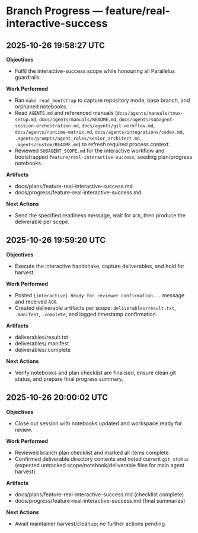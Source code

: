# Branch Progress — feature/real-interactive-success

## 2025-10-26 19:58:27 UTC
**Objectives**
- Fulfil the interactive-success scope while honouring all Parallelus guardrails.

**Work Performed**
- Ran `make read_bootstrap` to capture repository mode, base branch, and orphaned notebooks.
- Read `AGENTS.md` and referenced manuals (`docs/agents/manuals/tmux-setup.md`, `docs/agents/manuals/README.md`, `docs/agents/subagent-session-orchestration.md`, `docs/agents/git-workflow.md`, `docs/agents/runtime-matrix.md`, `docs/agents/integrations/codex.md`, `.agents/prompts/agent_roles/senior_architect.md`, `.agents/custom/README.md`) to refresh required process context.
- Reviewed `SUBAGENT_SCOPE.md` for the interactive workflow and bootstrapped `feature/real-interactive-success`, seeding plan/progress notebooks.

**Artifacts**
- docs/plans/feature-real-interactive-success.md
- docs/progress/feature-real-interactive-success.md

**Next Actions**
- Send the specified readiness message, wait for `ACK`, then produce the deliverable per scope.

## 2025-10-26 19:59:20 UTC
**Objectives**
- Execute the interactive handshake, capture deliverables, and hold for harvest.

**Work Performed**
- Posted `[interactive] Ready for reviewer confirmation...` message and received `ACK`.
- Created deliverable artifacts per scope: `deliverables/result.txt`, `.manifest`, `.complete`, and logged timestamp confirmation.

**Artifacts**
- deliverables/result.txt
- deliverables/.manifest
- deliverables/.complete

**Next Actions**
- Verify notebooks and plan checklist are finalised, ensure clean git status, and prepare final progress summary.

## 2025-10-26 20:00:02 UTC
**Objectives**
- Close out session with notebooks updated and workspace ready for review.

**Work Performed**
- Reviewed branch plan checklist and marked all items complete.
- Confirmed deliverable directory contents and noted current `git status` (expected untracked scope/notebook/deliverable files for main agent harvest).

**Artifacts**
- docs/plans/feature-real-interactive-success.md (checklist complete)
- docs/progress/feature-real-interactive-success.md (final summaries)

**Next Actions**
- Await maintainer harvest/cleanup; no further actions pending.
